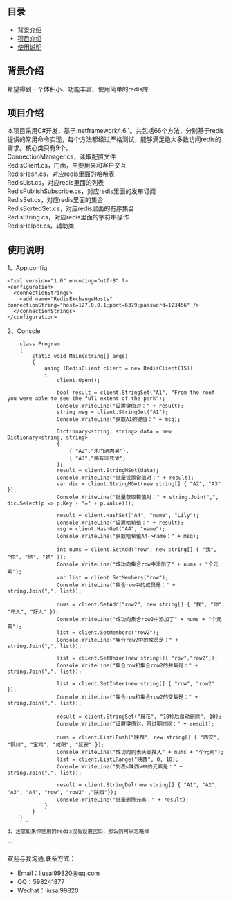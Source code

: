  ## 目录
* [背景介绍](#背景介绍)
* [项目介绍](#项目介绍)
* [使用说明](#使用说明)

 
<a name="背景介绍"></a>
## 背景介绍
 
希望得到一个体积小、功能丰富、使用简单的redis库
 
<a name="项目介绍"></a>
## 项目介绍
 
本项目采用C#开发，基于.netframework4.6.1。共包括66个方法，分别基于redis提供的常用命令实现，每个方法都经过严格测试，能够满足绝大多数访问redis的需求。核心类只有9个。  
ConnectionManager.cs，读取配置文件  
RedisClient.cs，门面，主要用来和客户交互  
RedisHash.cs，对应redis里面的哈希表  
RedisList.cs，对应redis里面的列表  
RedisPublishSubscribe.cs，对应redis里面的发布订阅  
RedisSet.cs，对应redis里面的集合  
RedisSortedSet.cs，对应redis里面的有序集合  
RedisString.cs，对应redis里面的字符串操作  
RedisHelper.cs，辅助类  
 
<a name="使用说明"></a>
## 使用说明
1、App.config
```
<?xml version="1.0" encoding="utf-8" ?>
<configuration>
  <connectionStrings>
    <add name="RedisExchangeHosts" connectionString="host=127.0.0.1;port=6379;password=123456" />
  </connectionStrings>
</configuration>
```
2、Console  
```
    class Program  
    {  
        static void Main(string[] args)  
        {  
            using (RedisClient client = new RedisClient(15))  
            {  
                client.Open();  

                bool result = client.StringSet("A1", "From the roof you were able to see the full extent of the park");
                Console.WriteLine("设置键值对：" + result);
                string msg = client.StringGet("A1");
                Console.WriteLine("获取A1的键值：" + msg);

                Dictionary<string, string> data = new Dictionary<string, string>
                {
                    { "A2","朱门酒肉臭"},
                    { "A3","路有冻死骨"}
                };
                result = client.StringMSet(data);
                Console.WriteLine("批量设置键值对：" + result);
                var dic = client.StringMGet(new string[] { "A2", "A3" });
                Console.WriteLine("批量获取键值对：" + string.Join(",", dic.Select(p => p.Key + "=" + p.Value)));

                result = client.HashSet("A4", "name", "Lily");
                Console.WriteLine("设置哈希值：" + result);
                msg = client.HashGet("A4", "name");
                Console.WriteLine("获取哈希值A4->name：" + msg);

                int nums = client.SetAdd("row", new string[] { "我", "你", "他", "她" });
                Console.WriteLine("成功向集合row中添加了" + nums + "个元素");
                var list = client.SetMembers("row");
                Console.WriteLine("集合row中的成员是：" + string.Join(",", list));

                nums = client.SetAdd("row2", new string[] { "我", "你", "坏人", "好人" });
                Console.WriteLine("成功向集合row2中添加了" + nums + "个元素");
                list = client.SetMembers("row2");
                Console.WriteLine("集合row2中的成员是：" + string.Join(",", list));

                list = client.SetUnion(new string[]{ "row","row2"});
                Console.WriteLine("集合row和集合row2的并集是：" + string.Join(",", list));

                list = client.SetInter(new string[] { "row", "row2" });
                Console.WriteLine("集合row和集合row2的交集是：" + string.Join(",", list));

                result = client.StringSet("昙花", "10秒后自动删除", 10);
                Console.WriteLine("设置键值对，带过期时间：" + result);

                nums = client.ListLPush("陕西", new string[] { "西安", "铜川", "宝鸡", "咸阳", "延安" });
                Console.WriteLine("成功向列表头部推入" + nums + "个元素");
                list = client.ListLRange("陕西", 0, 10);
                Console.WriteLine("列表<陕西>中的元素是：" + string.Join(",", list));

                result = client.StringDel(new string[] { "A1", "A2", "A3", "A4", "row", "row2" ,"陕西"});
                Console.WriteLine("批量删除元素：" + result);
            }
        }
    }
    ```
3、注意如果你使用的redis没有设置密码，那么则可以忽略掉  
```
<add name="RedisExchangeHosts" connectionString="host=127.0.0.1;port=6379;" />  
```
 




 
欢迎与我沟通,联系方式：
 

* Email：liusai99820@qq.com
* QQ：598241877
* Wechat：liusai99820
